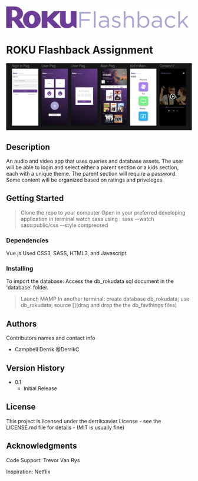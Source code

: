 ![rokuLogo](images/roku_Readme.svg)

# ROKU Flashback Assignment
![rokuMobile](images/mobile_rokuflashback_design-1.png)
## Description
An audio and video app that uses queries and database assets. The user will be able to login and select either a parent section or a kids section, each with a unique theme. The parent section will require a password. Some content will be organized based on ratings and priveleges. 


## Getting Started
 >Clone the repo to your computer
 >Open in your preferred developing application
 >in terminal watch sass using : sass --watch sass:public/css --style compressed

 
### Dependencies
Vue.js
Used CSS3, SASS, HTML3, and Javascript. 


### Installing


To import the database: 
Access the db_rokudata sql document in the 'database' folder.

> Launch MAMP
In another terminal:
> create database db_rokudata;
> use db_rokudata;
>source [](drag and drop the the db_favthings files)

## Authors

Contributors names and contact info

* Campbell Derrik @DerrikC


## Version History

* 0.1
    * Initial Release

## License

This project is licensed under the derrikxavier License - see the LICENSE.md file for details - (MIT is usually fine)

## Acknowledgments


Code Support: 
Trevor Van Rys

Inspiration: 
Netflix
